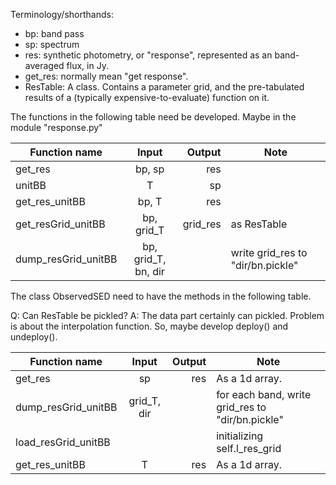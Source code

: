 
Terminology/shorthands:
- bp: band pass
- sp: spectrum
- res: synthetic photometry, or "response", represented as an band-averaged flux, in Jy.
- get_res: normally mean "get response".
- ResTable: A class. Contains a parameter grid, and the pre-tabulated results of a (typically expensive-to-evaluate) function on it.

The functions in the following table need be developed.
Maybe in the module "response.py"

|  Function name        |  Input      |    Output      | Note |
|-----------------------|:-----------:|---------------:|-------|
| get_res               | bp, sp      | res            |
| unitBB                | T           | sp             |
| get_res_unitBB        | bp, T       | res            |
| get_resGrid_unitBB    | bp, grid_T  | grid_res       | as ResTable |
| dump_resGrid_unitBB  | bp, grid_T, bn, dir  |       | write grid_res to "dir/bn.pickle" |

The class ObservedSED need to have the methods in the following table.

Q: Can ResTable be pickled?
A: The data part certainly can pickled.
    Problem is about the interpolation function.
    So, maybe develop deploy() and undeploy().

|  Function name        |  Input      |    Output      | Note |
|-----------------------|:-----------:|---------------:|-------|
| get_res               | sp          | res            | As a 1d array. |
| dump_resGrid_unitBB   | grid_T, dir |       | for each band, write grid_res to "dir/bn.pickle" |
| load_resGrid_unitBB   |             |                | initializing self.l_res_grid|
| get_res_unitBB        | T           | res            | As a 1d array. |
